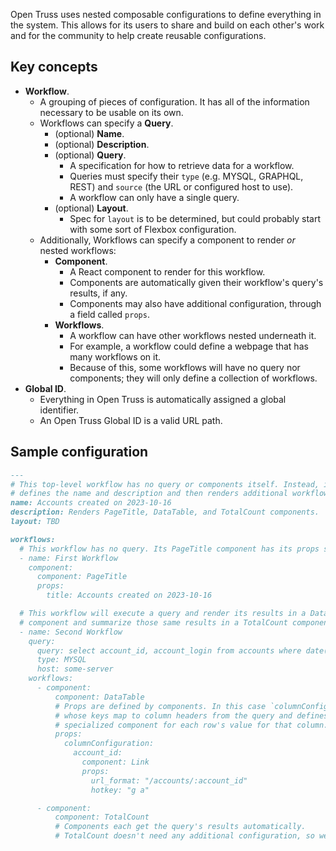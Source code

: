 Open Truss uses nested composable configurations to define everything in the system. This allows for its users to share and build on each other's work and for the community to help create reusable configurations.

## Key concepts
- **Workflow**.
  - A grouping of pieces of configuration. It has all of the information necessary to be usable on its own.
  - Workflows can specify a **Query**.
    - (optional) **Name**.
    - (optional) **Description**.
    - (optional) **Query**.
      - A specification for how to retrieve data for a workflow.
      - Queries must specify their `type` (e.g. MYSQL, GRAPHQL, REST) and `source` (the URL or configured host to use).
      - A workflow can only have a single query.
    - (optional) **Layout**.
      - Spec for `layout` is to be determined, but could probably start with some sort of Flexbox configuration.
  - Additionally, Workflows can specify a component to render _or_ nested workflows:
    - **Component**.
      - A React component to render for this workflow.
      - Components are automatically given their workflow's query's results, if any.
      - Components may also have additional configuration, through a field called `props`.
    - **Workflows**.
      - A workflow can have other workflows nested underneath it.
      - For example, a workflow could define a webpage that has many workflows on it.
      - Because of this, some workflows will have no query nor components; they will only define a collection of workflows.
- **Global ID**.
  - Everything in Open Truss is automatically assigned a global identifier.
  - An Open Truss Global ID is a valid URL path.

## Sample configuration

```md
---
# This top-level workflow has no query or components itself. Instead, it only
# defines the name and description and then renders additional workflows underneath it.
name: Accounts created on 2023-10-16
description: Renders PageTitle, DataTable, and TotalCount components.
layout: TBD

workflows:
  # This workflow has no query. Its PageTitle component has its props set in the configuration.
  - name: First Workflow
    component:
      component: PageTitle
      props:
        title: Accounts created on 2023-10-16

  # This workflow will execute a query and render its results in a DataTable
  # component and summarize those same results in a TotalCount component.
  - name: Second Workflow
    query:
      query: select account_id, account_login from accounts where date(created_at) = '2023-10-16' order by id desc;
      type: MYSQL
      host: some-server
    workflows:
      - component:
          component: DataTable
          # Props are defined by components. In this case `columnConfiguration` is an object
          # whose keys map to column headers from the query and defines how to render a
          # specialized component for each row's value for that column.
          props:
            columnConfiguration:
              account_id:
                component: Link
                props:
                  url_format: "/accounts/:account_id"
                  hotkey: "g a"

      - component:
          component: TotalCount
          # Components each get the query's results automatically.
          # TotalCount doesn't need any additional configuration, so we pass nothing in.
```
